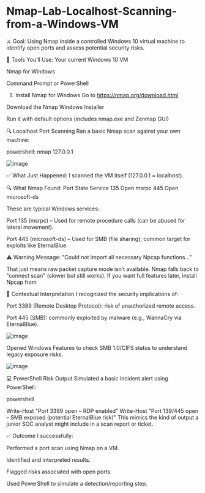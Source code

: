# Nmap-Lab-Localhost-Scanning-from-a-Windows-VM

⚔️ Goal: Using Nmap inside a controlled Windows 10 virtual machine to identify open ports and assess potential security risks.


🧰 Tools You’ll Use:
Your current Windows 10 VM

Nmap for Windows

Command Prompt or PowerShell

1. Install Nmap for Windows
Go to https://nmap.org/download.html

Download the Nmap Windows Installer

Run it with default options (includes nmap.exe and Zenmap GUI)

🔍 Localhost Port Scanning
Ran a basic Nmap scan against your own machine:

powershell:
nmap 127.0.0.1

![image](https://github.com/user-attachments/assets/8e40ba08-7ce8-4a4a-9794-f3d59c4360ca)


✅ What Just Happened:
I scanned the VM itself (127.0.0.1 = localhost).

🔍 What Nmap Found:
Port	State	Service
135	Open	msrpc
445	Open	microsoft-ds

These are typical Windows services:

Port 135 (msrpc) – Used for remote procedure calls (can be abused for lateral movement).

Port 445 (microsoft-ds) – Used for SMB (file sharing); common target for exploits like EternalBlue.

⚠️ Warning Message:
"Could not import all necessary Npcap functions..."

That just means raw packet capture mode isn’t available. Nmap falls back to "connect scan" (slower but still works). If you want full features later, install Npcap from

🧠 Contextual Interpretation
I recognized the security implications of:

Port 3389 (Remote Desktop Protocol): risk of unauthorized remote access.

Port 445 (SMB): commonly exploited by malware (e.g., WannaCry via EternalBlue).

![image](https://github.com/user-attachments/assets/df63be57-3f16-4f48-a8af-5782f35141cc)

Opened Windows Features to check SMB 1.0/CIFS status to understand legacy exposure risks.

![image](https://github.com/user-attachments/assets/72cb3ffa-9ae7-4f08-b7b2-505b56d84360)

💻 PowerShell Risk Output
Simulated a basic incident alert using PowerShell:

powershell

Write-Host "Port 3389 open – RDP enabled"
Write-Host "Port 139/445 open – SMB exposed (potential EternalBlue risk)"
This mimics the kind of output a junior SOC analyst might include in a scan report or ticket.

✅ Outcome
I successfully:

Performed a port scan using Nmap on a VM.

Identified and interpreted results.

Flagged risks associated with open ports.

Used PowerShell to simulate a detection/reporting step.
